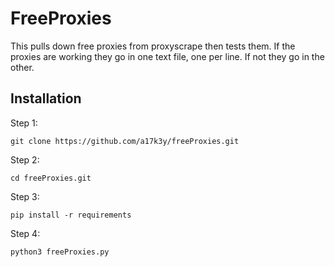 
# FreeProxies

This pulls down free proxies from proxyscrape then tests them.
If the proxies are working they go in one text file, one per line.
If not they go in the other.

## Installation 
Step 1: 
```
git clone https://github.com/a17k3y/freeProxies.git
```
Step 2: 
```
cd freeProxies.git
```
Step 3:
```
pip install -r requirements
```
Step 4: 
```
python3 freeProxies.py
```